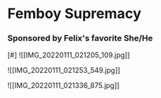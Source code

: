 # Femboy Supremacy
### Sponsored by Felix's favorite She/He

[#]
![[IMG_20220111_021205_109.jpg]]

![[IMG_20220111_021253_549.jpg]]

![[IMG_20220111_021336_875.jpg]]